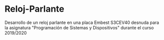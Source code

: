 # Reloj-Parlante
Desarrollo de un reloj parlante en una placa Embest S3CEV40 desnuda para la asignatura "Programación de Sistemas y Dispositivos" durante el curso 2019/2020
